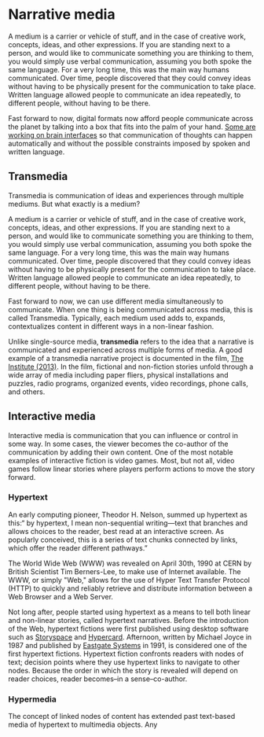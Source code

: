 # Narrative media

A medium is a carrier or vehicle of stuff, and in the case of creative work, concepts, ideas, and other expressions. If you are standing next to a person, and would like to communicate something you are thinking to them, you would simply use verbal communication, assuming you both spoke the same language. For a very long time, this was the main way humans communicated. Over time, people discovered that they could convey ideas without having to be physically present for the communication to take place. Written language allowed people to communicate an idea repeatedly, to different people, without having to be there.

Fast forward to now, digital formats now afford people communicate across the planet by talking into a box that fits into the palm of your hand. [Some are working on brain interfaces](http://waitbutwhy.com/2017/04/neuralink.html) so that communication of thoughts can happen automatically and without the possible constraints imposed by spoken and written language.

## Transmedia

Transmedia is communication of ideas and experiences through multiple mediums. But what exactly is a medium?

A medium is a carrier or vehicle of stuff, and in the case of creative work, concepts, ideas, and other expressions. If you are standing next to a person, and would like to communicate something you are thinking to them, you would simply use verbal communication, assuming you both spoke the same language. For a very long time, this was the main way humans communicated. Over time, people discovered that they could convey ideas without having to be physically present for the communication to take place. Written language allowed people to communicate an idea repeatedly, to different people, without having to be there.

Fast forward to now, we can use different media simultaneously to communicate. When one thing is being communicated across media, this is called Transmedia. Typically, each medium used adds to, expands, contextualizes content in different ways in a non-linear fashion.

Unlike single-source media, **transmedia** refers to the idea that a narrative is communicated and experienced across multiple forms of media. A good example of a transmedia narrative project is documented in the film, [The Institute \(2013\)](http://www.theinstitutemovie.com). In the film, fictional and non-fiction stories unfold through a wide array of media including paper fliers, physical installations and puzzles, radio programs, organized events, video recordings, phone calls, and others.

## Interactive media

Interactive media is communication that you can influence or control in some way. In some cases, the viewer becomes the co-author of the communication by adding their own content. One of the most notable examples of interactive fiction is video games. Most, but not all, video games follow linear stories where players perform actions to move the story forward.

### Hypertext

An early computing pioneer, Theodor H. Nelson, summed up hypertext as this:“ by hypertext, I mean non-sequential writing—text that branches and allows choices to the reader, best read at an interactive screen. As popularly conceived, this is a series of text chunks connected by links, which offer the reader different pathways.”

The World Wide Web \(WWW\) was revealed on April 30th, 1990 at CERN by British Scientist Tim Berners-Lee, to make use of Internet available. The WWW, or simply "Web," allows for the use of Hyper Text Transfer Protocol \(HTTP\) to quickly and reliably retrieve and distribute information between a Web Browser and a Web Server.

Not long after, people started using hypertext as a means to tell both linear and non-linear stories, called hypertext narratives. Before the introduction of the Web, hypertext fictions were first published using desktop software such as [Storyspace](http://www.eastgate.com/storyspace/) and [Hypercard](http://hypercard.org/). Afternoon, written by Michael Joyce in 1987 and published by [Eastgate Systems](http://www.eastgate.com/) in 1991, is considered one of the first hypertext fictions. Hypertext fiction confronts readers with nodes of text; decision points where they use hypertext links to navigate to other nodes. Because the order in which the story is revealed will depend on reader choices, reader becomes–in a sense–co-author. 

### Hypermedia

The concept of linked nodes of content has extended past text-based media of hypertext to multimedia objects. Any 


